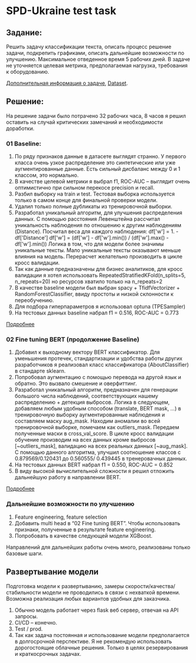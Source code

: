 # SPD-Ukraine test task

## Задание:
Решить задачу классификации текста, описать процесс решение задачи, подкрепить графиками, описать дальнейшие возможности по улучшению. Максимальное отведенное время 5 рабочих дней. 
В задаче не уточняется целевая метрика, предполагаемая нагрузка, требования к оборудованию.

[Дополнительная информация о задаче](https://github.com/IBerdinskikh/spd-ukraine-tt/blob/main/task/PBLabs-DescriptionClassificationProject.pdf), [Dataset](https://github.com/IBerdinskikh/spd-ukraine-tt/blob/main/dataset/aboutlabeled.csv).

## Решение:
На решение задачи было потрачено 32 рабочих часа, 8 часов я решил оставить на случай критических замечаний и необходимости доработки. 

### 01 Baseline:
1. По ряду признаков данные в датасете выглядят странно. У первого класса очень узкое распределение это синтетические или уже аугментированные данные. Есть сильный дисбаланс между 0 и 1 классом, это нормально.
2. В качестве целевой метрики я выбрал f1, ROC-AUC – выглядит очень оптимистично при сильном перекосе precision и recall.
3. Разбил выборку на train и test. Тестовая выборка используется только в самом конце для финальной проверки модели.
4. Удалил только полные дубликаты из тренировочной выборки. 
5. Разработал уникальный алгоритм, для улучшения распределения данных.
С помощью расстояния Левенштейна рассчитал уникальность наблюдения по отношению к другим наблюдениям (Distance). 
Посчитал веса для каждого наблюдения: 
df['w'] = 1. - df['Distance']
df['w'] = (df['w'] - df['w'].min()) / (df['w'].max() - df['w'].min())
Логика в том, что для модели более значимы уникальные тексты. Мало уникальные тексты оказывают меньше влияния на модель. Перерасчет желательно производить в цикле кросс валидации.
6. Так как данные предназначены для бизнес аналитиков, для кросс валидации я хотел использовать RepeatedStratifiedKFold(n_splits=5, n_repeats=20) но ресурсов хватило только на n_repeats=2
7. В качестве baseline модели был выбран spacy + TfidfVectorizer + RandomForestClassifier, ввиду простоты и низкой склонности к переобучению.
8. Для подбора гиперпараметров я использовал optuna (TPESampler)
9. На тестовых данных baseline набрал f1 = 0.516, ROC-AUC = 0.773

[Подробнее](https://github.com/IBerdinskikh/spd-ukraine-tt/blob/main/01%20Baseline.ipynb)

### 02 Fine tuning BERT (продолжение Baseline)
1. Добавил к выходному вектору BERT классификатор. Для уменьшения протечек, стандартизации и удобства работы других разработчиков я реализовал класс классификатора (AboutClassifier) в стандарте sklearn. 
2. Попробовал аугментацию с помощью перевода на другой язык и обратно. Это вызвало смешение и оверфиттинг.
3. Разработал уникальный алгоритм, предназначен для генерации большого числа наблюдений, соответствующих нашему распределению + детекция выбросов.
Логика в следующем, добавляем любым удобным способом (translate, BERT mask, …) в тренировочную выборку аугментированные наблюдения и составляем маску aug_mask. Находим аномалии во всей тренировочной выборке, помечаем как outliers_mask. Передаем полученные маски в cross_val_score. В цикле кросс валидации обучение производим на всех данных кроме выбросов [~outliers_mask], валидацию на всех реальных данных [~aug_mask]. С помощью данного алгоритма, улучшил соотношение классов с 0.879569/0.120431 до 0.560555/ 0.439445 в тренеровачных данных. 
4. На тестовых данных BERT набрал f1 = 0.550, ROC-AUC = 0.852
5. В виду высокой вычислительной сложности я решил отложить дальнейшую работу в направлении BERT.

[Подробнее](https://github.com/IBerdinskikh/spd-ukraine-tt/blob/main/02%20Fine_Tuning_BERT.ipynb)


### Дальнейшие возможности по улучшению
1. Feature engineering, feature selection
2. Добавить multi head в “02 Fine tuning BERT”. Чтобы использовать признаки, полученные в результате feature engineering.
3. Попробовать в качестве следующей модели XGBoost.

Направлений для дальнейших работы очень много, реализованы только базовые шаги.

## Развертывание модели
Подготовка модели к развертыванию, замеры скорости/качества/стабильности модели не проводились в связи с нехваткой времени. Возможна реализация любых вариантов удобных для заказчика.
1. Обычно модель работает через flask веб сервер, отвечая на API запросы.
2. CI/CD – конечно.
3. Test / prod.
4. Так как задача постоянная и использование модели предполагается в долгосрочной перспективе. Я не рекомендую использовать дорогостоящие облачные решения. Только в целях резервирования и краткосрочных задачах. 
